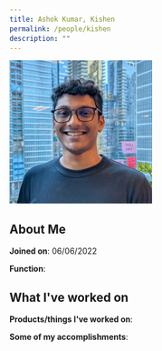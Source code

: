 ```yaml
---
title: Ashok Kumar, Kishen
permalink: /people/kishen
description: ""
---
```


<img src="/images/headshots/kishen.jpg" title="Ashok Kumar, Kishen" alt="Ashok Kumar, Kishen" style="width:50%;margin-left:0">

## About Me

**Joined on**: 06/06/2022

**Function**: 

## What I've worked on

**Products/things I've worked on**:


**Some of my accomplishments**:

